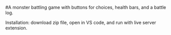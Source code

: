 #A monster battling game with buttons for choices, health bars, and a battle log.

Installation: download zip file, open in VS code, and run with live server extension.
